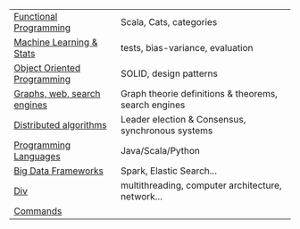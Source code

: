 |||
|--|--|
|[Functional Programming](FP.html)|Scala, Cats, categories|
|[Machine Learning & Stats](ML.html)|tests, bias-variance, evaluation|
|[Object Oriented Programming](OOP.html)|SOLID, design patterns|
|[Graphs, web, search engines](graph.html)|Graph theorie definitions & theorems, search engines|
|[Distributed algorithms](da.html)|Leader election & Consensus, synchronous systems|
|[Programming Languages](pl.html)|Java/Scala/Python|
|[Big Data Frameworks](bd.html)|Spark, Elastic Search...|
|[Div](div.html)|multithreading, computer architecture, network...|
|[Commands](cmd.html)||
